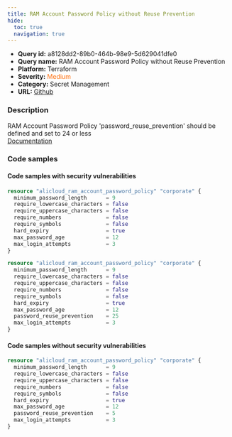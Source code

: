 ```yaml
---
title: RAM Account Password Policy without Reuse Prevention
hide:
  toc: true
  navigation: true
---
```


<style>
  .highlight .hll {
    background-color: #ff171742;
  }
  .md-content {
    max-width: 1100px;
    margin: 0 auto;
  }
</style>

-   **Query id:** a8128dd2-89b0-464b-98e9-5d629041dfe0
-   **Query name:** RAM Account Password Policy without Reuse Prevention
-   **Platform:** Terraform
-   **Severity:** <span style="color:#ff7213">Medium</span>
-   **Category:** Secret Management
-   **URL:** [Github](https://github.com/Checkmarx/kics/tree/master/assets/queries/terraform/alicloud/ram_account_password_policy_without_reuse_prevention)

### Description
RAM Account Password Policy 'password_reuse_prevention' should be defined and set to 24 or less<br>
[Documentation](https://registry.terraform.io/providers/aliyun/alicloud/latest/docs/resources/ram_account_password_policy#password_reuse_prevention)

### Code samples
#### Code samples with security vulnerabilities
```tf title="Positive test num. 1 - tf file" hl_lines="1"
resource "alicloud_ram_account_password_policy" "corporate" {
  minimum_password_length      = 9
  require_lowercase_characters = false
  require_uppercase_characters = false
  require_numbers              = false
  require_symbols              = false
  hard_expiry                  = true
  max_password_age             = 12
  max_login_attempts           = 3
}

```
```tf title="Positive test num. 2 - tf file" hl_lines="9"
resource "alicloud_ram_account_password_policy" "corporate" {
  minimum_password_length      = 9
  require_lowercase_characters = false
  require_uppercase_characters = false
  require_numbers              = false
  require_symbols              = false
  hard_expiry                  = true
  max_password_age             = 12
  password_reuse_prevention    = 25
  max_login_attempts           = 3
}

```


#### Code samples without security vulnerabilities
```tf title="Negative test num. 1 - tf file"
resource "alicloud_ram_account_password_policy" "corporate" {
  minimum_password_length      = 9
  require_lowercase_characters = false
  require_uppercase_characters = false
  require_numbers              = false
  require_symbols              = false
  hard_expiry                  = true
  max_password_age             = 12
  password_reuse_prevention    = 5
  max_login_attempts           = 3
}

```
